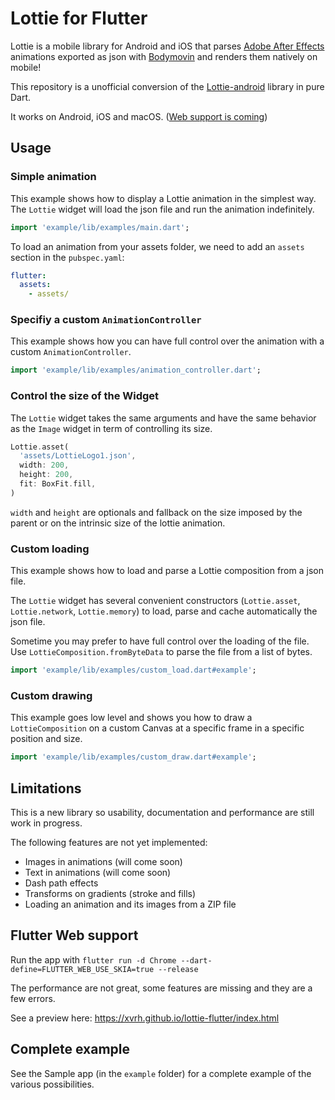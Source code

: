 # Lottie for Flutter

Lottie is a mobile library for Android and iOS that parses [Adobe After Effects](http://www.adobe.com/products/aftereffects.html) 
animations exported as json with [Bodymovin](https://github.com/bodymovin/bodymovin) and renders them natively on mobile!

This repository is a unofficial conversion of the [Lottie-android](https://github.com/airbnb/lottie-android) library in pure Dart. 

It works on Android, iOS and macOS. ([Web support is coming](https://github.com/xvrh/lottie-flutter#flutter-web-support))

## Usage

### Simple animation
This example shows how to display a Lottie animation in the simplest way.  
The `Lottie` widget will load the json file and run the animation indefinitely.

```dart
import 'example/lib/examples/main.dart';
```

To load an animation from your assets folder, we need to add an `assets` section in the `pubspec.yaml`:
```yaml
flutter:
  assets:
    - assets/
```

### Specifiy a custom `AnimationController`
This example shows how you can have full control over the animation with a custom `AnimationController`.

```dart
import 'example/lib/examples/animation_controller.dart';
```

### Control the size of the Widget
The `Lottie` widget takes the same arguments and have the same behavior as the `Image` widget
in term of controlling its size.
```dart
Lottie.asset(
  'assets/LottieLogo1.json',
  width: 200,
  height: 200,
  fit: BoxFit.fill,
)
```

`width` and `height` are optionals and fallback on the size imposed by the parent or on the intrinsic size of the lottie 
animation.

### Custom loading
This example shows how to load and parse a Lottie composition from a json file.  

The `Lottie` widget has several convenient constructors (`Lottie.asset`, `Lottie.network`, `Lottie.memory`) to load, parse and
cache automatically the json file.

Sometime you may prefer to have full control over the loading of the file. Use `LottieComposition.fromByteData` to 
parse the file from a list of bytes.
```dart
import 'example/lib/examples/custom_load.dart#example';
```

### Custom drawing
This example goes low level and shows you how to draw a `LottieComposition` on a custom Canvas at a specific frame in 
a specific position and size.

````dart
import 'example/lib/examples/custom_draw.dart#example';
````

## Limitations
This is a new library so usability, documentation and performance are still work in progress.

The following features are not yet implemented:
- Images in animations (will come soon)
- Text in animations (will come soon)
- Dash path effects
- Transforms on gradients (stroke and fills)
- Loading an animation and its images from a ZIP file

## Flutter Web support
Run the app with `flutter run -d Chrome --dart-define=FLUTTER_WEB_USE_SKIA=true --release`

The performance are not great, some features are missing and they are a few errors.

See a preview here: https://xvrh.github.io/lottie-flutter/index.html

## Complete example
See the Sample app (in the `example` folder) for a complete example of the various possibilities.
